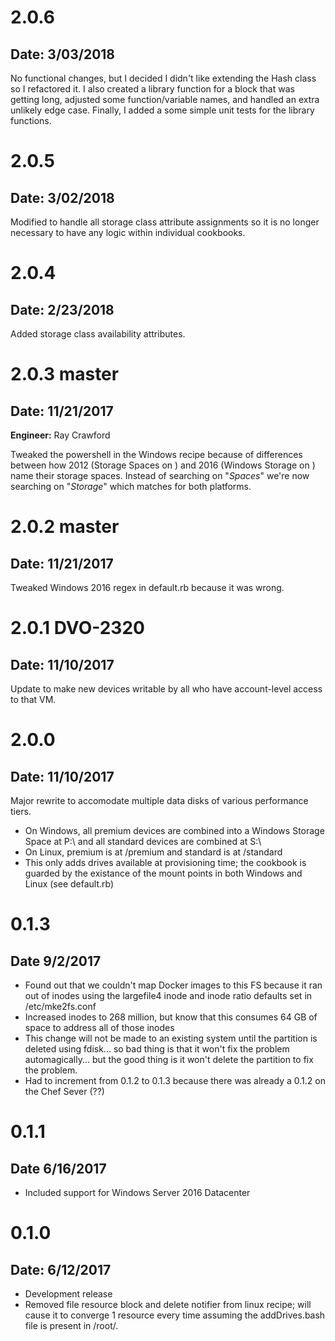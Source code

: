 # 2.0.6
## Date: 3/03/2018

No functional changes, but I decided I didn't like extending the Hash class so I refactored it. I also created a library function for a block that was getting long, adjusted some function/variable names, and handled an extra unlikely edge case. Finally, I added a some simple unit tests for the library functions.

# 2.0.5
## Date: 3/02/2018

Modified to handle all storage class attribute assignments so it is no longer necessary to have any logic within individual cookbooks.

# 2.0.4
## Date: 2/23/2018

Added storage class availability attributes.

# 2.0.3 master
## Date: 11/21/2017
**Engineer:** Ray Crawford

Tweaked the powershell in the Windows recipe because of differences between how 2012 (Storage Spaces on <HOSTNAME>) and 2016 (Windows Storage on <HOSTNAME>) name their storage spaces.  Instead of searching on "*Spaces*" we're now searching on "*Storage*" which matches for both platforms.

# 2.0.2 master
## Date: 11/21/2017

Tweaked Windows 2016 regex in default.rb because it was wrong.

# 2.0.1 DVO-2320
## Date: 11/10/2017

Update to make new devices writable by all who have account-level access to that VM.

# 2.0.0
## Date: 11/10/2017

Major rewrite to accomodate multiple data disks of various performance tiers.
* On Windows, all premium devices are combined into a Windows Storage Space at P:\ and all standard devices are combined at S:\
* On Linux, premium is at /premium and standard is at /standard
* This only adds drives available at provisioning time; the cookbook is guarded by the existance of the mount points in both Windows and Linux (see default.rb)

# 0.1.3
## Date 9/2/2017

* Found out that we couldn't map Docker images to this FS because it ran out of inodes using the largefile4 inode and inode ratio defaults set in /etc/mke2fs.conf
* Increased inodes to 268 million, but know that this consumes 64 GB of space to address all of those inodes
* This change will not be made to an existing system until the partition is deleted using fdisk...  so bad thing is that it won't fix the problem automagically... but the good thing is it won't delete the partition to fix the problem.
* Had to increment from 0.1.2 to 0.1.3 because there was already a 0.1.2 on the Chef Sever (??)

# 0.1.1
## Date 6/16/2017

* Included support for Windows Server 2016 Datacenter

# 0.1.0
## Date: 6/12/2017

* Development release
* Removed file resource block and delete notifier from linux recipe; will cause it to converge 1 resource every time assuming the addDrives.bash file is present in /root/.
